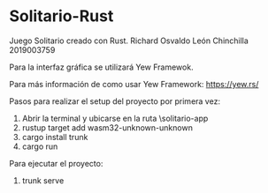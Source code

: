 # Solitario-Rust

Juego Solitario creado con Rust. Richard Osvaldo León Chinchilla 2019003759

Para la interfaz gráfica se utilizará Yew Framewok.

Para más información de como usar Yew Framework: https://yew.rs/

Pasos para realizar el setup del proyecto por primera vez:

1. Abrir la terminal y ubicarse en la ruta \solitario-app
2. rustup target add wasm32-unknown-unknown
3. cargo install trunk
2. cargo run 

Para ejecutar el proyecto:

1. trunk serve